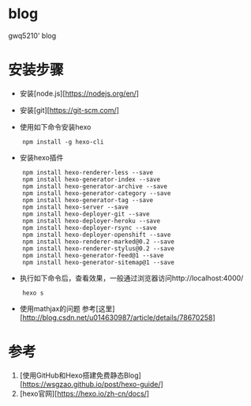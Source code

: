 # blog
gwq5210' blog

# 安装步骤
* 安装[node.js][https://nodejs.org/en/]

* 安装[git][https://git-scm.com/]

* 使用如下命令安装hexo
```
	npm install -g hexo-cli
```
* 安装hexo插件
```
	npm install hexo-renderer-less --save
	npm install hexo-generator-index --save
	npm install hexo-generator-archive --save
	npm install hexo-generator-category --save
	npm install hexo-generator-tag --save
	npm install hexo-server --save
	npm install hexo-deployer-git --save
	npm install hexo-deployer-heroku --save
	npm install hexo-deployer-rsync --save
	npm install hexo-deployer-openshift --save
	npm install hexo-renderer-marked@0.2 --save
	npm install hexo-renderer-stylus@0.2 --save
	npm install hexo-generator-feed@1 --save
	npm install hexo-generator-sitemap@1 --save
```
* 执行如下命令后，查看效果，一般通过浏览器访问http://localhost:4000/
```
	hexo s
```

* 使用mathjax的问题
参考[这里][http://blog.csdn.net/u014630987/article/details/78670258]

# 参考
1) [使用GitHub和Hexo搭建免费静态Blog][https://wsgzao.github.io/post/hexo-guide/]
2) [hexo官网][https://hexo.io/zh-cn/docs/]